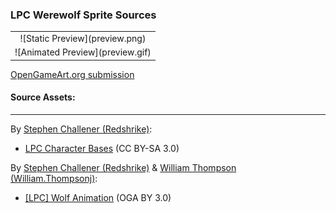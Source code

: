 ### LPC Werewolf Sprite Sources

<table style="border: 0px;">
  <tr style="border: 0px;">
    <td style="border: 0px; vertical-align: top; text-align: center;">
      ![Static Preview](preview.png)
    </td>
  </tr>
  <tr style="border: 0px;">
    <td style="border: 0px; vertical-align: top; text-align: center;">
      ![Animated Preview](preview.gif)
    </td>
  </tr>
</table>


[OpenGameArt.org submission](https://opengameart.org/node/107531)

#### Source Assets:
---

By [Stephen Challener (Redshrike)](https://opengameart.org/users/redshrike):
- [LPC Character Bases](http://lpc.opengameart.org/static/lpc-style-guide/assets.html#characters-and-base) (CC BY-SA 3.0)

By [Stephen Challener (Redshrike)](https://opengameart.org/users/redshrike) & [William Thompson (William.Thompsonj)](https://opengameart.org/users/williamthompsonj):
- [[LPC] Wolf Animation](https://opengameart.org/node/20830) (OGA BY 3.0)
